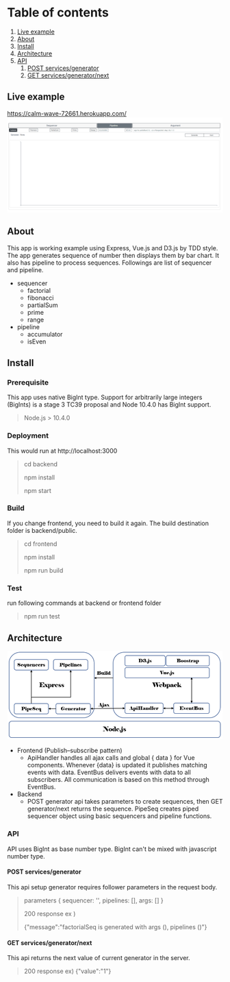 # Table of contents  
1. [Live example](#Live)
1. [About](#About)
1. [Install](#Install)
1. [Architecture](#Architecture)
1. [API](#API)
    1. [POST services/generator](#post)
    2. [GET services/generator/next](#get)
  
## Live example <a name="Live"></a>
https://calm-wave-72661.herokuapp.com/
![demo.gif](./img/demo.gif)
## About <a name="About"></a>
This app is working example using Express, Vue.js and D3.js by TDD style. The app generates sequence of number 
then displays them by bar chart. It also has pipeline to process sequences. Followings are list of sequencer and pipeline.

- sequencer
  - factorial
  - fibonacci
  - partialSum
  - prime
  - range
- pipeline
  - accumulator
  - isEven
    
## Install <a name="Install"></a>
### Prerequisite </a>
This app uses native BigInt type. Support for arbitrarily large integers (BigInts) is a stage 3 TC39 proposal and Node 10.4.0 has BigInt support. 
> Node.js  > 10.4.0
### Deployment
This would run at http://localhost:3000
> cd backend
>
> npm install
>
> npm start

### Build 
If you change frontend, you need to build it again. The build destination folder is backend/public.
> cd frontend
> 
> npm install
>
> npm run build

### Test
run following commands at backend or frontend folder
> npm run test

## Architecture <a name="Architecture"></a>
![Architecture.png](./img/Architecture.png)

- Frontend (Publish–subscribe pattern)
  - ApiHandler handles all ajax calls and global { data } for Vue components. Whenever {data} is updated it publishes
matching events with data. EventBus delivers events with data to all subscribers. 
All communication is based on this method through EventBus.    
- Backend
  - POST generator api takes parameters to create sequences, then GET generator/next returns the sequence. PipeSeq creates piped sequencer object using basic sequencers and pipeline functions.
  

### API <a name="API"></a>
API uses BigInt as base number type. BigInt can't be mixed with javascript number type.
#### POST services/generator <a name="post"></a>
This api setup generator requires follower parameters in the request body.
> parameters
> { sequencer: '', pipelines: [], args: [] }
>
> 200 response ex )
>
> {"message":"factorialSeq is generated with args (), pipelines ()"}

#### GET services/generator/next <a name="get"></a>
This api returns the next value of current generator in the server. 
> 200 response ex) 
> {"value":"1"}
